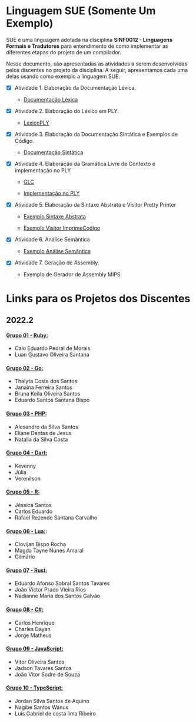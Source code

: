# Linguagem SUE (Somente Um Exemplo)
SUE é uma linguagem adotada na disciplina __SINF0012 - Linguagens Formais e Tradutores__ para entendimento de como implementar as diferentes etapas do projeto de um compilador.

Nesse documento, são apresentadas as atividades a serem desenvolvidas pelos discentes no projeto da disciplina. A seguir, apresentamos cada uma delas usando como exemplo a linguagem SUE.

- [x] Atividade 1. Elaboração da Documentação Léxica.

  - [Documentação Léxica](https://github.com/andreluisms/LinguagemSue/blob/main/mds/lexico.md)
  
- [x] Atividade 2. Elaboração do Léxico em PLY.
	
  - [LexicoPLY](https://github.com/andreluisms/TutorialSemantico02/blob/main/ExpressionLanguageLex.py)

- [x] Atividade 3. Elaboração da Documentação Sintática e Exemplos de Código.

  - [Documentação Sintática](https://github.com/andreluisms/LinguagemSue/blob/main/mds/sintatico.md)

- [x] Atividade 4. Elaboração da Gramática Livre de Contexto e implementação no PLY

  - [GLC](https://github.com/andreluisms/TutorialSemantico02/blob/main/mds/glc.md)

  - [Implementação no PLY](https://github.com/andreluisms/TutorialSemantico02/blob/main/ExpressionLanguageParser.py)

- [x] Atividade 5. Elaboração da Sintaxe Abstrata e Visitor Pretty Printer

  - [Exemplo Sintaxe Abstrata](https://github.com/andreluisms/TutorialSemantico02/blob/main/SintaxeAbstrata.py)

  - [Exemplo Visitor ImprimeCodigo](https://github.com/andreluisms/TutorialSemantico02/blob/main/Visitor.py)

- [x] Atividade 6. Análise Semântica

  - [Exemplo Análise Semântica](https://github.com/andreluisms/TutorialSemantico02/blob/main/SemanticVisitor.py)

- [x] Atividade 7. Geração de Assembly.
  
  - Exemplo de Gerador de Assembly MIPS


# Links para os Projetos dos Discentes 

## 2022.2 

#### [Grupo 01 - Ruby:](https://github.com/Luan-S4ntana/Compilador_Ruby)
  - Caio Eduardo Pedral de Morais
  - Luan Gustavo Oliveira Santana


#### [Grupo 02 - Go:](https://github.com/EduardoSSBispo/Linguagem-GO)
- Thalyta Costa dos Santos
- Janaina Ferreira Santos
- Bruna Keila Oliveira Santos
- Eduardo Santos Santana Bispo 

#### [Grupo 03 - PHP:](https://github.com/Elianedantas/CompiladorPHP)
- Alesandro da Silva Santos
- Eliane Dantas de Jesus
- Natalia da Silva Costa 

#### [Grupo 04 - Dart:](https://github.com/KevennyJS/Dart-Analyser-Lexicon-Syntactic-Semantic)
  - Kevenny
  - Júlia
  - Verenilson


#### [Grupo 05 - R:](https://github.com/JessicaPortilio/LinguagemR)
  - Jéssica Santos
  - Carlos Eduardo
  - Rafael Rezende Santana Carvalho

#### [Grupo 06 - Lua:](https://github.com/Clovijan/Compilador_Lua):
  - Clovijan Bispo Rocha
  - Magda Tayne Nunes Amaral
  - Gilmário 


#### [Grupo 07 - Rust:](https://github.com/LINGUAGENS-FORMAIS-E-TRADUTORES-2022-2/compilador-rust)
  - Eduardo Afonso Sobral Santos Tavares
  - João Victor Prado Vieira Rios
  - Nadianne Maria dos Santos Galvão


#### [Grupo 08 - C#:](https://github.com/charlescosta1/CSharp_Compiler)
  - Carlos Henrique
  - Charles Dayan
  - Jorge Matheus


#### [Grupo 09 - JavaScript:](https://github.com/vitorolive99/Projeto-LFT---JavaScript)
  - Vitor Oliveira Santos
  - Jadson Tavares Santos
  - João Vitor Sodre de Souza


#### [Grupo 10 - TypeScript:](https://github.com/JordS2/Analisador-L-xico---Typescript-1-)
  - Jordan Silva Santos de Aquino 
  - Nagibe Santos Wanus 
  - Luís Gabriel de costa lima Ribeiro
